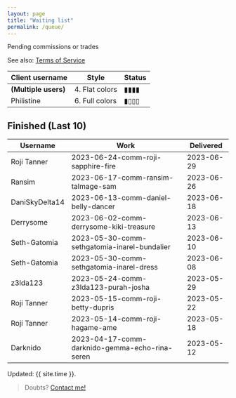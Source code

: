 ```yaml
---
layout: page
title: "Waiting list"
permalink: /queue/
---
```

<!--▮▮▮▮▯▯▯▯-->
<!--▮▮▮▮▯▯▯▯-->

Pending commissions or trades

See also: [Terms  of Service](/tos)  

| **Client username** | **Style** | **Status** |
| --- | --- | --- |
| **(Multiple users)** | 4. Flat colors | ▮▮▮▮ |
| Philistine | 6. Full colors | ▮▯▯▯ |

## Finished (Last 10)

| **Username** | **Work** | **Delivered** |
| --- | --- | --- |
| Roji Tanner | 2023-06-24-comm-roji-sapphire-fire | 2023-06-29 |
| Ransim | 2023-06-17-comm-ransim-talmage-sam | 2023-06-26 |
| DaniSkyDelta14 | 2023-06-13-comm-daniel-belly-dancer | 2023-06-18 |
| Derrysome | 2023-06-02-comm-derrysome-kiki-treasure | 2023-06-13 |
| Seth-Gatomia | 2023-05-30-comm-sethgatomia-inarel-bundalier | 2023-06-10 |
| Seth-Gatomia | 2023-05-30-comm-sethgatomia-inarel-dress | 2023-06-08 |
| z3lda123 | 2023-05-24-comm-z3lda123-purah-josha | 2023-05-29 |
| Roji Tanner | 2023-05-15-comm-roji-betty-dupris | 2023-05-22 |
| Roji Tanner | 2023-05-14-comm-roji-hagame-ame | 2023-05-18 |
| Darknido | 2023-04-17-comm-darknido-gemma-echo-rina-seren | 2023-05-12 |

Updated: {{ site.time }}.  
> Doubts? [Contact me!](/contact)


